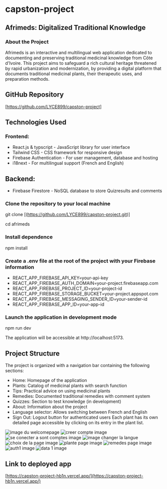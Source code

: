 ﻿# capston-project
## Afrimeds: Digitalized Traditional Knowledge
### About the Project
Afrimeds is an interactive and multilingual web application dedicated to documenting and preserving traditional medicinal knowledge from Côte d'Ivoire. This project aims to safeguard a rich cultural heritage threatened by rapid urbanization and modernization, by providing a digital platform that documents traditional medicinal plants, their therapeutic uses, and preparation methods.
## GitHub Repository
[https://github.com/LYCE899/capston-project]
  
## Technologies Used
### Frontend:
- React.js & typscript  - JavaScript library for user interface
- Tailwind CSS - CSS framework for responsive design
- Firebase Authentication - For user management, database and hosting
- i18next - For multilingual support (French and English)
  
## Backend:
- Firebase Firestore - NoSQL database to store Quizresults and comments

### Clone the repository to your local machine
git clone [(https://github.com/LYCE899/capston-project.git)]

 cd afrimeds

 ### Install dependence 
 npm install
     
### Create a .env file at the root of the project with your Firebase information
- REACT_APP_FIREBASE_API_KEY=your-api-key
- REACT_APP_FIREBASE_AUTH_DOMAIN=your-project.firebaseapp.com
- REACT_APP_FIREBASE_PROJECT_ID=your-project-id
- REACT_APP_FIREBASE_STORAGE_BUCKET=your-project.appspot.com
- REACT_APP_FIREBASE_MESSAGING_SENDER_ID=your-sender-id
- REACT_APP_FIREBASE_APP_ID=your-app-id

### Launch the application in development mode
 npm run dev

The application will be accessible at http://localhost:5173.

## Project Structure
The project is organized with a navigation bar containing the following sections:
- Home: Homepage of the application
- Plants: Catalog of medicinal plants with search function
- Tips: Practical advice on using medicinal plants
- Remedies: Documented traditional remedies with comment system
- Quizzes: Section to test knowledge (in development)
- About: Information about the project
- Language selector: Allows switching between French and English
- Sign Out: Logout button for authenticated users
Each plant has its own detailed page accessible by clicking on its entry in the plant list.

![image du welcomepage](https://github.com/user-attachments/assets/81ea266d-729e-4d7a-b788-440086c2c0c0)
![creer compte image](https://github.com/user-attachments/assets/85a7e881-2db5-4ab5-8a5b-25400142e357)
![se conecter a sont comptes image](https://github.com/user-attachments/assets/2b096176-4048-4f7b-8911-6f8b52e276e2)
![image changer la langue](https://github.com/user-attachments/assets/63868b8d-5e0a-482f-ae40-f0e0b55422ad)
![choix de la page image](https://github.com/user-attachments/assets/d2d57380-d3ac-4d3a-a9cf-3c04c09cb974)
![plante page image](https://github.com/user-attachments/assets/2985e91d-c3f4-44b4-a379-c180927691eb)
![remedes page image](https://github.com/user-attachments/assets/67df45b2-9d82-4ffd-bf55-43000ae02218)
![auth1 image](https://github.com/user-attachments/assets/42cc141c-1972-44a7-88be-1925637366d0)
![data 1 image](https://github.com/user-attachments/assets/68c02fe8-a4ef-4db2-9f90-a0c660895a91)
 
## Link to deployed app 
[https://capston-project-hb1n.vercel.app/](https://capston-project-hb1n.vercel.app/)
